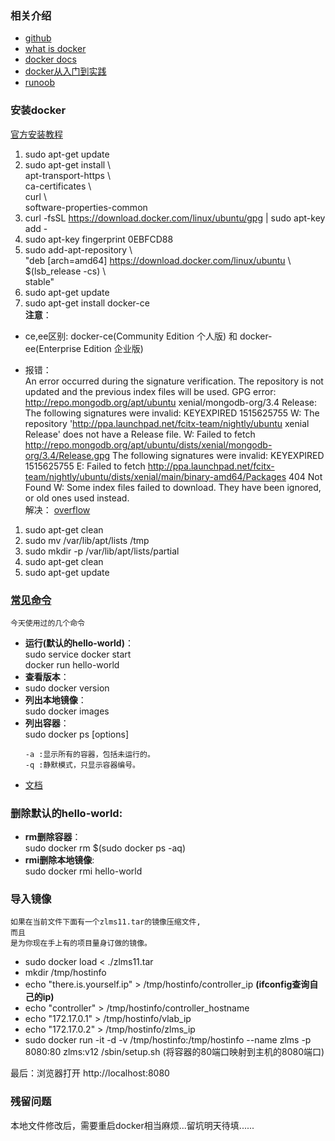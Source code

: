 ### 相关介绍
* [github](https://github.com/moby/moby)
* [what is docker](https://www.docker.com/what-docker)
* [docker docs](https://docs.docker.com/)
* [docker从入门到实践](https://www.docker.com/what-docker)
* [runoob](http://www.runoob.com/docker/docker-tutorial.html)
### 安装docker   
[官方安装教程](https://docs.docker.com/engine/installation/linux/docker-ce/ubuntu/#install-docker-ce-1)    
1. sudo apt-get update   
2. sudo apt-get install \   
    apt-transport-https \   
    ca-certificates \   
    curl \   
    software-properties-common  
3. curl -fsSL https://download.docker.com/linux/ubuntu/gpg | sudo apt-key add -    
4. sudo apt-key fingerprint 0EBFCD88    
5. sudo add-apt-repository \    
   "deb [arch=amd64] https://download.docker.com/linux/ubuntu \   
   $(lsb_release -cs) \   
   stable"
6. sudo apt-get update   
7. sudo apt-get install docker-ce    
__注意__：
* ce,ee区别: docker-ce(Community Edition 个人版) 和 docker-ee(Enterprise Edition 企业版)

* 报错：   
An error occurred during the signature verification. The repository is not updated and the previous index files will be used. GPG error: http://repo.mongodb.org/apt/ubuntu xenial/mongodb-org/3.4 Release: The following signatures were invalid: KEYEXPIRED 1515625755
W: The repository 'http://ppa.launchpad.net/fcitx-team/nightly/ubuntu xenial Release' does not have a Release file.
W: Failed to fetch http://repo.mongodb.org/apt/ubuntu/dists/xenial/mongodb-org/3.4/Release.gpg  The following signatures were invalid: KEYEXPIRED 1515625755
E: Failed to fetch http://ppa.launchpad.net/fcitx-team/nightly/ubuntu/dists/xenial/main/binary-amd64/Packages  404  Not Found
W: Some index files failed to download. They have been ignored, or old ones used instead.   
解决：
[overflow](https://askubuntu.com/questions/131601/gpg-error-release-the-following-signatures-were-invalid-badsig/136838)   
1. sudo apt-get clean   
2. sudo mv /var/lib/apt/lists /tmp   
3. sudo mkdir -p /var/lib/apt/lists/partial   
4. sudo apt-get clean   
5. sudo apt-get update   
### [常见命令](http://www.runoob.com/docker/docker-command-manual.html)
```
今天使用过的几个命令   
```

* __运行(默认的hello-world)__：  
sudo service docker start   
docker run hello-world    
* __查看版本__：   
* sudo docker version   
* __列出本地镜像__：   
 sudo docker images
* __列出容器__：    
sudo docker ps [options]    
    ```
    -a :显示所有的容器，包括未运行的。   
    -q :静默模式，只显示容器编号。
    ```
* [文档](http://www.runoob.com/docker/docker-command-manual.html)
### 删除默认的hello-world:
* __rm删除容器__：    
sudo docker rm $(sudo docker ps -aq)
* __rmi删除本地镜像__:   
sudo docker rmi hello-world

### 导入镜像
    如果在当前文件下面有一个zlms11.tar的镜像压缩文件,
    而且
    是为你现在手上有的项目量身订做的镜像。

* sudo docker load < ./zlms11.tar 
* mkdir /tmp/hostinfo  
* echo "there.is.yourself.ip" > /tmp/hostinfo/controller_ip   __(ifconfig查询自己的ip)__
* echo "controller" > /tmp/hostinfo/controller_hostname
* echo "172.17.0.1" > /tmp/hostinfo/vlab_ip
* echo "172.17.0.2" > /tmp/hostinfo/zlms_ip
* sudo docker run -it -d -v /tmp/hostinfo:/tmp/hostinfo --name zlms -p 8080:80 zlms:v12 /sbin/setup.sh      (将容器的80端口映射到主机的8080端口)
  
最后：浏览器打开 http://localhost:8080

### 残留问题
本地文件修改后，需要重启docker相当麻烦...留坑明天待填......
